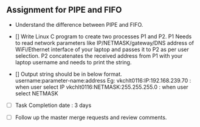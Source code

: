 ## Assignment for PIPE and FIFO ##

*  Understand the difference between PIPE and FIFO.

* [] Write Linux C program to create two processes P1 and P2. P1 Needs to read network parameters like IP/NETMASK/gateway/DNS address of WiFi/Ethernet interface of your laptop and passes it to P2 as per user selection. P2 concatenates the received address from P1 with your laptop username and needs to print the string.

* [] Output string should be in below format.  
     username:parameter-name:address 
     Eg: vkchlt0116:IP:192.168.239.70 : when user select IP
         vkchlt0116:NETMASK:255.255.255.0 : when user select NETMASK
	
* [ ]  Task Completion date : 3 days 
* [ ]  Follow up the master merge requests and review comments. 


